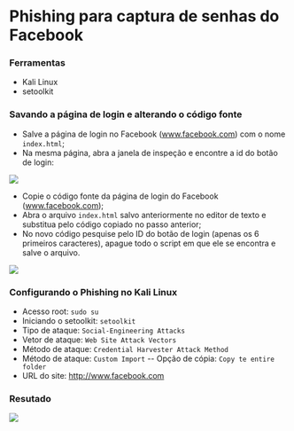 # Phishing para captura de senhas do Facebook

### Ferramentas

- Kali Linux
- setoolkit

### Savando a página de login e alterando o código fonte

- Salve a página de login no Facebook (www.facebook.com) com o nome `index.html`;
- Na mesma página, abra a janela de inspeção e encontre a id do botão de login:

![](C:\Cursos\Cybersegurança\Projetos\Phishing\BtnId.png)

- Copie o código fonte da página de login do Facebook (www.facebook.com);
- Abra o arquivo `index.html` salvo anteriormente no editor de texto e substitua pelo código copiado no passo anterior;
- No novo código pesquise pelo ID do botão de login (apenas os 6 primeiros caracteres), apague todo o script em que ele se encontra e salve o arquivo.

![](C:\Cursos\Cybersegurança\Projetos\Phishing\Script.png)

### Configurando o Phishing no Kali Linux

- Acesso root: ``` sudo su ```
- Iniciando o setoolkit: ``` setoolkit ```
- Tipo de ataque: ``` Social-Engineering Attacks ```
- Vetor de ataque: ``` Web Site Attack Vectors ```
- Método de ataque: ```Credential Harvester Attack Method ```
- Método de ataque: ```Custom Import```
-- Opção de cópia: ```Copy te entire folder```
- URL do site: http://www.facebook.com

### Resutado

![](C:\Cursos\Cybersegurança\Projetos\Phishing\result.png)


